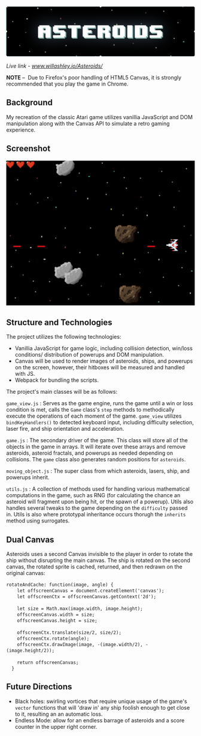 ![asteroids](https://github.com/willashley23/Asteroids/blob/master/images/screenshot1.png)

*Live link - www.willashley.io/Asteroids/*

**NOTE** –  Due to Firefox's poor handling of HTML5 Canvas, it is strongly recommended that you play the game in Chrome.

## Background

My recreation of the classic Atari game utilizes vanillia JavaScript and DOM manipulation along with the Canvas API to simulate a retro gaming experience. 

## Screenshot

![screenshots](https://github.com/willashley23/Asteroids/blob/master/images/screenshot2.png)

## Structure and Technologies

The project utilizes the following technologies: 

- Vanillia JavaScript for game logic, including collision detection, win/loss conditions/ distribution of powerups and DOM manipulation.
- Canvas will be used to render images of asteroids, ships, and powerups on the screen, however, their hitboxes will be measured and handled with JS.
- Webpack for bundling the scripts.

The project's main classes will be as follows:

`game_view.js` : Serves as the game engine, runs the game until a win or loss condition is met, calls the `Game` class's `step` methods to methodically execute the operations of each moment of the game. `game_view` utilizes `bindKeyHandlers()` to detected keyboard input, including difficulty selection, laser fire, and ship orientation and acceleration. 

`game.js` : The secondary driver of the game. This class will store all of the objects in the game in arrays. It will iterate over these arrays and remove asteroids, asteroid fractals, and powerups as needed depending on collisions. The `game` class also generates random positions for `asteroids`.

`moving_object.js` : The super class from which asteroids, lasers, ship, and powerups inherit. 

`utils.js` : A collection of methods used for handling various mathematical computations in the game, such as RNG (for calculating the chance an asteroid will fragment upon being hit, or the spawn of a powerup). Utils also handles several tweaks to the game depending on the `difficulty` passed in. Utils is also where prototypal inheritance occurs thorugh the `inherits` method using surrogates. 

## Dual Canvas

Asteroids uses a second Canvas invisible to the player in order to rotate the ship without disrupting the main canvas. The ship is rotated on the second canvas, the rotated sprite is cached, returned, and then redrawn on the original canvas:

```
rotateAndCache: function(image, angle) {
    let offscreenCanvas = document.createElement('canvas');
    let offscreenCtx = offscreenCanvas.getContext('2d');

    let size = Math.max(image.width, image.height);
    offscreenCanvas.width = size;
    offscreenCanvas.height = size;

    offscreenCtx.translate(size/2, size/2);
    offscreenCtx.rotate(angle);
    offscreenCtx.drawImage(image, -(image.width/2), -(image.height/2));

    return offscreenCanvas;
  }

  ```

## Future Directions 

- Black holes: swirling vortices that require unique usage of the game's `vector` functions that will 'draw in' any ship foolish enough to get close to it, resulting an an automatic loss. 
- Endless Mode: allow for an endless barrage of asteroids and a score counter in the upper right corner.
